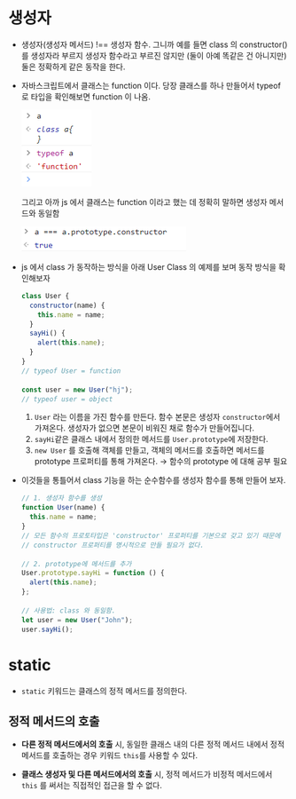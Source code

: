 # 생성자

- 생성자(생성자 메서드) !== 생성자 함수. 그니까 예를 들면 class 의 constructor() 를 생성자라 부르지 생성자 함수라고 부르진 않지만 (둘이 아예 똑같은 건 아니지만) 둘은 정확하게 같은 동작을 한다.
- 자바스크립트에서 클래스는 function 이다. 당장 클래스를 하나 만들어서 typeof 로 타입을 확인해보면 function 이 나옴.

  ![](/assets/images/js/class1.png)

  그리고 아까 js 에서 클래스는 function 이라고 했는 데 정확히 말하면 생성자 메서드와 동일함

  ![d](/assets/images/js/class2.png)

- js 에서 class 가 동작하는 방식을 아래 User Class 의 예제를 보며 동작 방식을 확인해보자

  ```jsx
  class User {
    constructor(name) {
      this.name = name;
    }
    sayHi() {
      alert(this.name);
    }
  }
  // typeof User = function

  const user = new User("hj");
  // typeof user = object
  ```

  1. `User` 라는 이름을 가진 함수를 만든다. 함수 본문은 생성자 `constructor`에서 가져온다. 생성자가 없으면 본문이 비워진 채로 함수가 만들어집니다.
  2. `sayHi`같은 클래스 내에서 정의한 메서드를 `User.prototype`에 저장한다.
  3. `new User` 를 호출해 객체를 만들고, 객체의 메서드를 호출하면 메서드를 prototype 프로퍼티를 통해 가져온다. → 함수의 prototype 에 대해 공부 필요

- 이것들을 통틀어서 class 기능을 하는 순수함수를 생성자 함수를 통해 만들어 보자.

  ```jsx
  // 1. 생성자 함수를 생성
  function User(name) {
    this.name = name;
  }
  // 모든 함수의 프로토타입은 'constructor' 프로퍼티를 기본으로 갖고 있기 때문에
  // constructor 프로퍼티를 명시적으로 만들 필요가 없다.

  // 2. prototype에 메서드를 추가
  User.prototype.sayHi = function () {
    alert(this.name);
  };

  // 사용법: class 와 동일함.
  let user = new User("John");
  user.sayHi();
  ```

# static
- `static` 키워드는 클래스의 정적 메서드를 정의한다.

## 정적 메서드의 호출

- **다른 정적 메서드에서의 호출** 시, 동일한 클래스 내의 다른 정적 메서드 내에서 정적 메서드를 호출하는 경우 키워드 `this`를 사용할 수 있다.

- **클래스 생성자 및 다른 메서드에서의 호출** 시, 정적 메서드가 비정적 메서드에서 `this` 를 써서는 직접적인 접근을 할 수 없다. 

